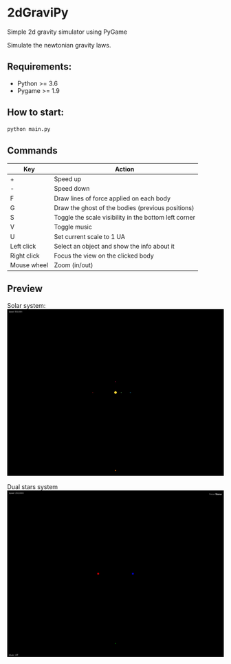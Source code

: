 # 2dGraviPy

Simple 2d gravity simulator using PyGame

Simulate the newtonian gravity laws. 

## Requirements:

* Python >= 3.6
* Pygame >= 1.9

## How to start:

```bash
python main.py
```


## Commands

| Key        | Action  |
|------------|---------|
|      +     | Speed up|
|      -     | Speed down|
|      F     | Draw lines of force applied on each body|
|      G     | Draw the ghost of the bodies (previous positions)|
|      S     | Toggle the scale visibility in the bottom left corner |
|      V     | Toggle music |
|      U     | Set current scale to 1 UA|
| Left click | Select an object and show the info about it |
| Right click| Focus the view on the clicked body|
| Mouse wheel| Zoom (in/out)|


##  Preview

Solar system:
![Screenshot](preview/sample.gif)

Dual stars system
![Screenshot](preview/sample2.gif)